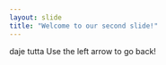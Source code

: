 ```yaml
---
layout: slide
title: "Welcome to our second slide!"
---
```

daje tutta
Use the left arrow to go back!
